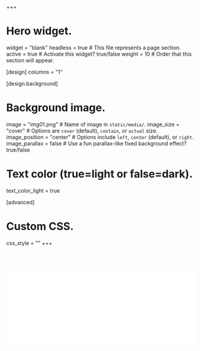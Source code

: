 +++
# Hero widget.
widget = "blank"
headless = true  # This file represents a page section.
active = true  # Activate this widget? true/false
weight = 10  # Order that this section will appear.

[design]
 columns = "1"


[design.background]
  # Background image.
  image = "img01.png"  # Name of image in `static/media/`.
  image_size = "cover"  #  Options are `cover` (default), `contain`, or `actual` size.
  image_position = "center"  # Options include `left`, `center` (default), or `right`.
  image_parallax = false  # Use a fun parallax-like fixed background effect? true/false
  
  # Text color (true=light or false=dark).
  text_color_light = true

[advanced]
 # Custom CSS. 
 css_style = ""
+++

<br/><br/>
<div style="text-align:center; margin:0 auto;"><img style="text-align:center; margin:0 auto; " src="/home/text01.png"><br/></div>


